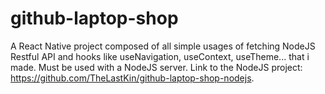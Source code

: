 # github-laptop-shop
A React Native project composed of all simple usages of fetching NodeJS Restful API and hooks like useNavigation, useContext, useTheme... that i made.
Must be used with a NodeJS server. Link to the NodeJS project: https://github.com/TheLastKin/github-laptop-shop-nodejs.
